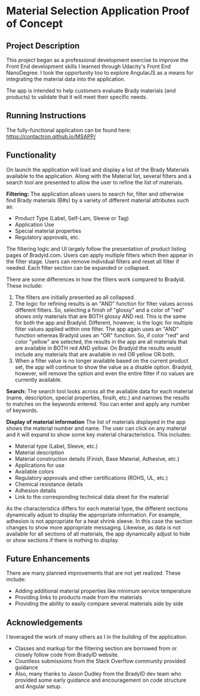 # Material Selection Application Proof of Concept

## Project Description

This project began as a professional development exercise to improve the Front End development skills I learned through Udacity's Front End NanoDegree. I took the opportunity too to explore AngularJS as a means for integrating the material data into the application. 

The app is intended to help customers evaluate Brady materials (and products) to validate that it will meet their specific needs. 

## Running Instructions

The fully-functional application can be found here:
https://contactron.github.io/MSAPP/

## Functionality

On launch the application will load and display a list of the Brady Materials available to the application. Along with the Material list, several filters and a search tool are presented to allow the user to refine the list of materials.

**Filtering:**
The application allows users to search for, filter and otherwise find Brady materials (B#s) by a variety of different material attributes such as:
- Product Type (Label, Self-Lam, Sleeve or Tag)
- Application Use
- Special material properties
- Regulatory approvals, 
etc. 

The filtering logic and UI largely follow the presentation of product listing pages of Bradyid.com. Users can apply multiple filters which then appear in the filter stage. Users can remove individual filters and reset all filter if needed. Each filter section can be expanded or collapsed. 

There are some differences in how the filters work compared to Bradyid. These include:
1. The filters are initially presented as all collapsed.
2. The logic for refining results is an "AND" function for filter values across different filters. So, selecting a finish of "glossy" and a color of "red" shows only materials that are BOTH glossy AND red. This is the same for both the app and Bradyid. Different, however, is the logic for multiple filter values applied within one filter. The app again uses an "AND" function whereas Bradyid uses an "OR" function. So, if color "red" and color "yellow" are selected, the results in the app are all materials that are available in BOTH red AND yellow. On Bradyid the results would include any materials that are available in red OR yellow OR both. 
3. When a filter value is no longer available based on the current product set, the app will continue to show the value as a disable option. Bradyid, however, will remove the option and even the entire filter if no values are currently available. 

**Search:**
The search tool looks across all the available data for each material (name, description, special properties, finsih, etc.) and narrows the results to matches on the keywords entered. You can enter and apply any number of keywords.

**Display of material information**
The list of materials displayed in the app shows the material number and name. The user can click on any material and it will expand to show some key material characteristics. This includes:
- Material type (Label, Sleeve, etc.)
- Material description
- Material construction details (Finish, Base Material, Adhesive, etc.)
- Applications for use
- Available colors
- Regulatory approvals and other certifications (ROHS, UL, etc.)
- Chemical resistance details
- Adhesion details
- Link to the corresponding technical data sheet for the material

As the characteristics differs for each material type, the different sections dynamically adjust to display the appropriate information. For example, adhesion is not appropriate for a heat shrink sleeve. In this case the section changes to show more appropriate messaging. Likewise, as data is not available for all sections of all materials, the app dynamically adjust to hide or show sections if there is nothing to display. 

## Future Enhancements

There are many planned improvements that are not yet realized. These include:
- Adding additional material properties like minimum service temperature
- Providing links to products made from the materials
- Providing the ability to easily compare several materials side by side

## Acknowledgements

I leveraged the work of many others as I in the building of the application. 
- Classes and markup for the filtering section are borrowed from or closely follow code from BradyID website. 
- Countless submissions from the Stack Overflow community provided guidance 
- Also, many thanks to Jason Dudley from the BradyID dev team who provided some early guidance and encouragement on code structure and Angular setup. 


